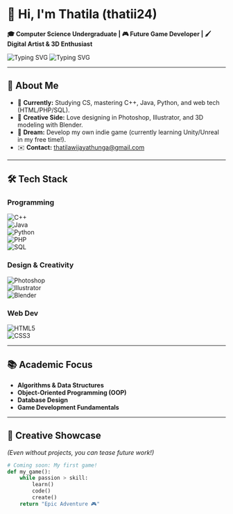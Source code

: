 # 👋 Hi, I'm **Thatila** (thatii24) 

**🎓 Computer Science Undergraduate | 🎮 Future Game Developer | 🖌️ Digital Artist & 3D Enthusiast**  

![Typing SVG](https://readme-typing-svg.demolab.com/?lines=Welcome+to+my+GitHub!&center=true&width=500)
![Typing SVG](https://readme-typing-svg.demolab.com/?lines=Building+my+skills+one+commit+at+a+time+✨&color=F75C7E&center=true&width=500)

---

## 🌟 About Me  
- 🔭 **Currently:** Studying CS, mastering C++, Java, Python, and web tech (HTML/PHP/SQL).  
- 🎨 **Creative Side:** Love designing in Photoshop, Illustrator, and 3D modeling with Blender.  
- 🎯 **Dream:** Develop my own indie game (currently learning Unity/Unreal in my free time!).  
- ✉️ **Contact:** [thatilawijayathunga@gmail.com](mailto:thatilawijayathunga@gmail.com)  

---

## 🛠️ Tech Stack  

### **Programming**  
![C++](https://img.shields.io/badge/-C++-00599C?style=flat&logo=c%2B%2B&logoColor=white)  
![Java](https://img.shields.io/badge/-Java-007396?style=flat&logo=java&logoColor=white)  
![Python](https://img.shields.io/badge/-Python-3776AB?style=flat&logo=python&logoColor=white)  
![PHP](https://img.shields.io/badge/-PHP-777BB4?style=flat&logo=php&logoColor=white)  
![SQL](https://img.shields.io/badge/-SQL-4479A1?style=flat&logo=mysql&logoColor=white)  

### **Design & Creativity**  
![Photoshop](https://img.shields.io/badge/-Photoshop-31A8FF?style=flat&logo=adobe-photoshop&logoColor=white)  
![Illustrator](https://img.shields.io/badge/-Illustrator-FF9A00?style=flat&logo=adobe-illustrator&logoColor=white)  
![Blender](https://img.shields.io/badge/-Blender-F5792A?style=flat&logo=blender&logoColor=white)  

### **Web Dev**  
![HTML5](https://img.shields.io/badge/-HTML5-E34F26?style=flat&logo=html5&logoColor=white)  
![CSS3](https://img.shields.io/badge/-CSS3-1572B6?style=flat&logo=css3&logoColor=white)  

---

## 📚 Academic Focus  
- **Algorithms & Data Structures**  
- **Object-Oriented Programming (OOP)**  
- **Database Design**  
- **Game Development Fundamentals**  

---

## 🎨 Creative Showcase  
*(Even without projects, you can tease future work!)*  

```python
# Coming soon: My first game!
def my_game():
    while passion > skill:
        learn()
        code()
        create()
    return "Epic Adventure 🎮"
